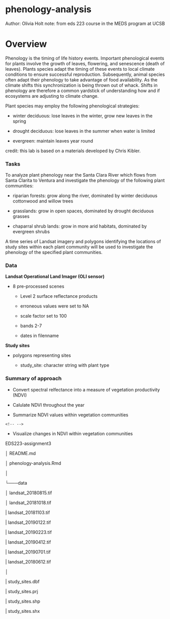 # phenology-analysis

Author: Olivia Holt note: from eds 223 course in the MEDS program at UCSB

# Overview

Phenology is the timing of life history events. Important phenological events for plants involve the growth of leaves, flowering, and senescence (death of leaves). Plants species adapt the timing of these events to local climate conditions to ensure successful reproduction. Subsequently, animal species often adapt their phenology to take advantage of food availability. As the climate shifts this synchronization is being thrown out of whack. Shifts in phenology are therefore a common yardstick of understanding how and if ecosystems are adjusting to climate change.

Plant species may employ the following phenological strategies:

-   winter deciduous: lose leaves in the winter, grow new leaves in the spring

-   drought deciduous: lose leaves in the summer when water is limited

-   evergreen: maintain leaves year round

credit: this lab is based on a materials developed by Chris Kibler.

### Tasks

To analyze plant phenology near the Santa Clara River which flows from Santa Clarita to Ventura and investigate the phenology of the following plant communities:

-   riparian forests: grow along the river, dominated by winter deciduous cottonwood and willow trees

-   grasslands: grow in open spaces, dominated by drought deciduous grasses

-   chaparral shrub lands: grow in more arid habitats, dominated by evergreen shrubs

A time series of Landsat imagery and polygons identifying the locations of study sites within each plant community will be used to investigate the phenology of the specified plant communities.

### Data

**Landsat Operational Land Imager (OLI sensor)**

-   8 pre-processed scenes

    -   Level 2 surface reflectance products

    -   erroneous values were set to NA

    -   scale factor set to 100

    -   bands 2-7

    -   dates in filenname

**Study sites**

-   polygons representing sites

    -   study_site: character string with plant type

### Summary of approach

-   Convert spectral relfectance into a measure of vegetation productivity (NDVI)

-   Calulate NDVI throughout the year

-   Summarize NDVI values within vegetation communities

```{=html}
<!-- -->
```
-   Visualize changes in NDVI within vegetation communities

EDS223-assignment3

│ README.md

│ phenology-analysis.Rmd

│

└───data

│ landsat_20180815.tif

│ landsat_20181018.tif

\| landsat_20181103.tif

\| landsat_20190122.tif

\| landsat_20190223.tif

\| landsat_20190412.tif

\| landsat_20190701.tif

\| landsat_20180612.tif

│

\| study_sites.dbf

\| study_sites.prj

\| study_sites.shp

\| study_sites.shx
